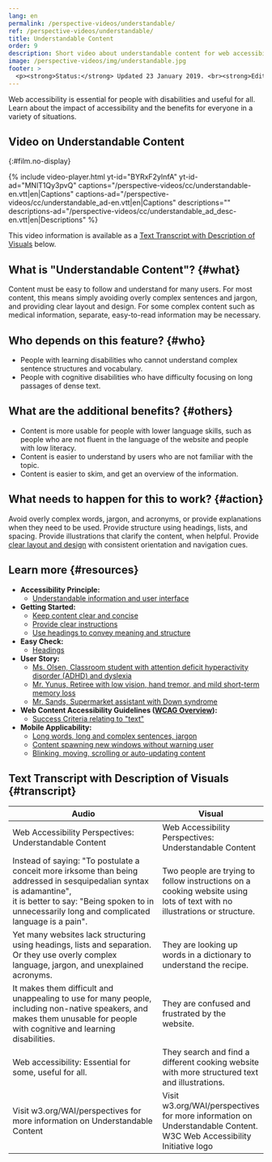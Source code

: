 ```yaml
---
lang: en
permalink: /perspective-videos/understandable/
ref: /perspective-videos/understandable/
title: Understandable Content
order: 9
description: Short video about understandable content for web accessibility - what is it, who depends on it, and what needs to happen to make it work.
image: /perspective-videos/img/understandable.jpg
footer: >
  <p><strong>Status:</strong> Updated 23 January 2019. <br><strong>Editor and project lead:</strong> <a href="https://www.w3.org/People/shadi">Shadi Abou-Zahra</a>. Developed by the <a href="https://www.w3.org/WAI/EO/">Education and Outreach Working Group (EOWG)</a> with support from the <a href="https://www.w3.org/WAI/DEV/">WAI-DEV project</a>, co-funded by the European Commission. Updated with support from the Ford Foundation. <a href="../acknowledgements/">Acknowledgements</a>.</p>
---
```


Web accessibility is essential for people with disabilities and useful
for all. Learn about the impact of accessibility and the benefits for
everyone in a variety of situations.

## Video on Understandable Content
{:#film.no-display}

{% include video-player.html
    yt-id="BYRxF2yInfA"
    yt-id-ad="MNlT1Qy3pvQ"
    captions="/perspective-videos/cc/understandable-en.vtt|en|Captions"
    captions-ad="/perspective-videos/cc/understandable_ad-en.vtt|en|Captions"
    descriptions=""
    descriptions-ad="/perspective-videos/cc/understandable_ad_desc-en.vtt|en|Descriptions"
%}

This video information is available as a [Text Transcript with Description of Visuals](#transcript) below.

What is "Understandable Content"? {#what}
---------------------------------

Content must be easy to follow and understand for many users. For most
content, this means simply avoiding overly complex sentences and jargon,
and providing clear layout and design. For some complex content such as
medical information, separate, easy-to-read information may be
necessary.

Who depends on this feature? {#who}
----------------------------

-   People with learning disabilities who cannot understand complex
    sentence structures and vocabulary.
-   People with cognitive disabilities who have difficulty focusing on
    long passages of dense text.

What are the additional benefits? {#others}
---------------------------------

-   Content is more usable for people with lower language skills, such
    as people who are not fluent in the language of the website and
    people with low literacy.
-   Content is easier to understand by users who are not familiar with
    the topic.
-   Content is easier to skim, and get an overview of the information.

What needs to happen for this to work? {#action}
--------------------------------------

Avoid overly complex words, jargon, and acronyms, or provide
explanations when they need to be used. Provide structure using
headings, lists, and spacing. Provide illustrations that clarify the
content, when helpful. Provide [clear layout and design](/perspective-videos/layout/)
with consistent orientation and navigation cues.

Learn more {#resources}
----------

-   **Accessibility Principle:**
    -   [Understandable information and user
        interface](/fundamentals/accessibility-principles/#understandable)
-   **Getting Started:**
    -   [Keep content clear and
        concise](/tips/writing/#keep-content-clear-and-concise)
    -   [Provide clear
        instructions](/tips/writing/#provide-clear-instructions)
    -   [Use headings to convey meaning and
        structure](/tips/writing/#use-headings-to-convey-meaning-and-structure)
-   **Easy Check:**
    -   [Headings](/test-evaluate/preliminary/#headings)
-   **User Story:**
    -   [Ms. Olsen, Classroom student with attention deficit
        hyperactivity disorder (ADHD) and
        dyslexia](/people-use-web/user-stories/#classroomstudent)
    -   [Mr. Yunus, Retiree with low vision, hand tremor, and mild
        short-term memory
        loss](/people-use-web/user-stories/#retiree)
    -   [Mr. Sands, Supermarket assistant with Down
        syndrome](/people-use-web/user-stories/#supermarketassistant)
-   **Web Content Accessibility Guidelines ([WCAG
    Overview](/standards-guidelines/wcag/)):**
    -   [Success Criteria relating to
        "text"](https://www.w3.org/WAI/WCAG21/quickref/?tags=text)
-   **Mobile Applicability:**
    -   [Long words, long and complex sentences,
        jargon](/standards-guidelines/shared-experiences/#complex)
    -   [Content spawning new windows without warning
        user](/standards-guidelines/shared-experiences/#popups)
    -   [Blinking, moving, scrolling or auto-updating
        content](/standards-guidelines/shared-experiences/#dynamic)

## Text Transcript with Description of Visuals {#transcript}

 <table>
  <thead>
    <tr>
      <th width="65%">Audio</th>
      <th>Visual</th>
    </tr>
  </thead>
  <tbody>
    <tr>
      <td>Web Accessibility Perspectives: Understandable Content</td>
      <td>Web Accessibility Perspectives:<br>
        Understandable Content</td>
    </tr>
    <tr>
      <td>Instead of saying: &quot;To postulate a conceit more irksome than being addressed in sesquipedalian syntax is adamantine&quot;,<br>
        it is better to say: &quot;Being spoken to in unnecessarily long and complicated language is a pain&quot;.</td>
      <td>Two people are trying to follow instructions on a cooking website using lots of text with no illustrations or structure.</td>
    </tr>
    <tr>
      <td>Yet many websites lack structuring using headings, lists and separation. Or they use overly complex language, jargon, and unexplained acronyms.</td>
      <td>They are looking up words in a dictionary to understand the recipe.</td>
    </tr>
    <tr>
      <td>It makes them difficult and unappealing to use for many people, including non-native speakers, and makes them unusable for people with cognitive and learning disabilities.</td>
      <td>They are confused and frustrated by the website.</td>
    </tr>
    <tr>
      <td>Web accessibility: Essential for some, useful for all.</td>
      <td>They search and find a different cooking website with more structured text and illustrations.</td>
    </tr>
    <tr>
      <td>Visit w3.org/WAI/perspectives for more information on Understandable Content</td>
      <td>Visit<br>
        w3.org/WAI/perspectives<br>
        for more information on<br>
        Understandable Content. <br>
        W3C Web Accessibility Initiative logo</td>
    </tr>
  </tbody>
</table>
